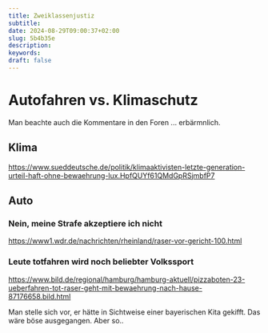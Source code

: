 ```yaml
---
title: Zweiklassenjustiz
subtitle:
date: 2024-08-29T09:00:37+02:00
slug: 5b4b35e
description:
keywords:
draft: false
---
```

# Autofahren vs. Klimaschutz

Man beachte auch die Kommentare in den Foren ... erbärmnlich.

## Klima

https://www.sueddeutsche.de/politik/klimaaktivisten-letzte-generation-urteil-haft-ohne-bewaehrung-lux.HpfQUYf61QMdGpRSjmbfP7

## Auto

### Nein, meine Strafe akzeptiere ich nicht
https://www1.wdr.de/nachrichten/rheinland/raser-vor-gericht-100.html

### Leute totfahren wird noch beliebter Volkssport

https://www.bild.de/regional/hamburg/hamburg-aktuell/pizzaboten-23-ueberfahren-tot-raser-geht-mit-bewaehrung-nach-hause-87176658.bild.html

Man stelle sich vor, er hätte in Sichtweise einer bayerischen Kita gekifft. Das wäre böse ausgegangen. Aber so..
